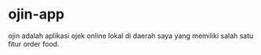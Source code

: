 # ojin-app

ojin adalah aplikasi ojek online lokal di daerah saya yang memiliki salah satu fitur order food.